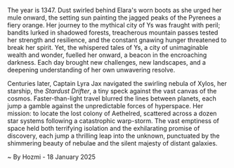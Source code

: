 
The year is 1347.  Dust swirled behind Elara's worn boots as she urged her mule onward, the setting sun painting the jagged peaks of the Pyrenees a fiery orange.  Her journey to the mythical city of Ys was fraught with peril; bandits lurked in shadowed forests, treacherous mountain passes tested her strength and resilience, and the constant gnawing hunger threatened to break her spirit.  Yet, the whispered tales of Ys, a city of unimaginable wealth and wonder, fuelled her onward, a beacon in the encroaching darkness. Each day brought new challenges, new landscapes, and a deepening understanding of her own unwavering resolve.

Centuries later, Captain Lyra Jax navigated the swirling nebula of Xylos, her starship, the *Stardust Drifter*, a tiny speck against the vast canvas of the cosmos.  Faster-than-light travel blurred the lines between planets, each jump a gamble against the unpredictable forces of hyperspace.  Her mission: to locate the lost colony of Aethelred, scattered across a dozen star systems following a catastrophic warp-storm.  The vast emptiness of space held both terrifying isolation and the exhilarating promise of discovery, each jump a thrilling leap into the unknown, punctuated by the shimmering beauty of nebulae and the silent majesty of distant galaxies.

~ By Hozmi - 18 January 2025
